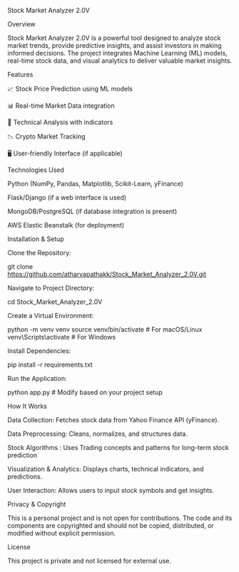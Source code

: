 Stock Market Analyzer 2.0V

Overview

Stock Market Analyzer 2.0V is a powerful tool designed to analyze stock market trends, provide predictive insights, and assist investors in making informed decisions. The project integrates Machine Learning (ML) models, real-time stock data, and visual analytics to deliver valuable market insights.

Features

📈 Stock Price Prediction using ML models

📊 Real-time Market Data integration

🔎 Technical Analysis with indicators

📉 Crypto Market Tracking

🖥️ User-friendly Interface (if applicable)

Technologies Used

Python (NumPy, Pandas, Matplotlib, Scikit-Learn, yFinance)

Flask/Django (if a web interface is used)

MongoDB/PostgreSQL (if database integration is present)

AWS Elastic Beanstalk (for deployment)

Installation & Setup

Clone the Repository:

git clone https://github.com/atharvapathakk/Stock_Market_Analyzer_2.0V.git

Navigate to Project Directory:

cd Stock_Market_Analyzer_2.0V

Create a Virtual Environment:

python -m venv venv
source venv/bin/activate  # For macOS/Linux
venv\Scripts\activate  # For Windows

Install Dependencies:

pip install -r requirements.txt

Run the Application:

python app.py  # Modify based on your project setup

How It Works

Data Collection: Fetches stock data from Yahoo Finance API (yFinance).

Data Preprocessing: Cleans, normalizes, and structures data.

Stock Algorithms : Uses Trading concepts and patterns for long-term stock prediction 

Visualization & Analytics: Displays charts, technical indicators, and predictions.

User Interaction: Allows users to input stock symbols and get insights.

Privacy & Copyright

This is a personal project and is not open for contributions. The code and its components are copyrighted and should not be copied, distributed, or modified without explicit permission.

License

This project is private and not licensed for external use.
